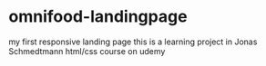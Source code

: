 # omnifood-landingpage
my first responsive landing page
this is a learning project in Jonas Schmedtmann html/css course on udemy
